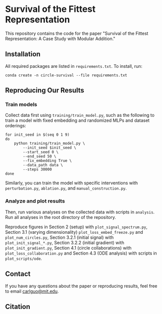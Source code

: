 # Survival of the Fittest Representation
This repository contains the code for the paper "Survival of the Fittest Representation: A Case Study with Modular Addition."

## Installation
All required packages are listed in `requirements.txt`. To install, run:
```
conda create -n circle-survival --file requirements.txt
```

## Reproducing Our Results

### Train models

Collect data first using `training/train_model.py`, such as the following to train a model with fixed embedding and randomized MLPs and dataset orderings:
```
for init_seed in $(seq 0 1 9)
do  
    python training/train_model.py \
        --init_seed $init_seed \
        --start_seed 0 \
        --end_seed 50 \
        --fix_embedding True \
        --data_path data \
        --steps 30000
done
```
Similarly, you can train the model with specific interventions with `perturbation.py`, `ablation.py`, and `manual_construction.py`. 

### Analyze and plot results
Then, run various analyses on the collected data with scripts in `analysis`. Run all analyses in the root directory of the repository. 

Reproduce figures in Section 2 (setup) with `plot_signal_spectrum.py`, Section 3.1 (varying dimensionality) `plot_loss_embed_freeze.py` and `plot_num_circles.py`, Section 3.2.1 (initial signal) with `plot_init_signal_*.py`, Section 3.2.2 (initial gradient) with `plot_init_gradient.py`, Section 4.1 (circle collaborations) with `plot_loss_collaboration.py` and Section 4.3 (ODE analysis) with scripts in `plot_scripts/ode`.

## Contact
If you have any questions about the paper or reproducing results, feel free to email [carlguo@mit.edu](mailto:carlguo@mit.edu).

## Citation


